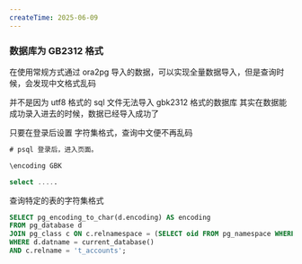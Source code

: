 ```yaml
---
createTime: 2025-06-09
---
```

### 数据库为 GB2312 格式

在使用常规方式通过 ora2pg 导入的数据，可以实现全量数据导入，但是查询时候，会发现中文格式乱码

并不是因为 utf8 格式的 sql 文件无法导入 gbk2312 格式的数据库
其实在数据能成功录入进去的时候，数据已经导入成功了

只要在登录后设置 字符集格式，查询中文便不再乱码


```sql
# psql 登录后，进入页面。

\encoding GBK

select .....
```



查询特定的表的字符集格式

```sql
SELECT pg_encoding_to_char(d.encoding) AS encoding
FROM pg_database d
JOIN pg_class c ON c.relnamespace = (SELECT oid FROM pg_namespace WHERE nspname = 'zj')
WHERE d.datname = current_database()
AND c.relname = 't_accounts';
```